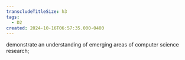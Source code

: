 ```yaml
---
transcludeTitleSize: h3
tags:
  - D2
created: 2024-10-16T06:57:35.000-0400
---
```

demonstrate an understanding of emerging areas of computer science research;